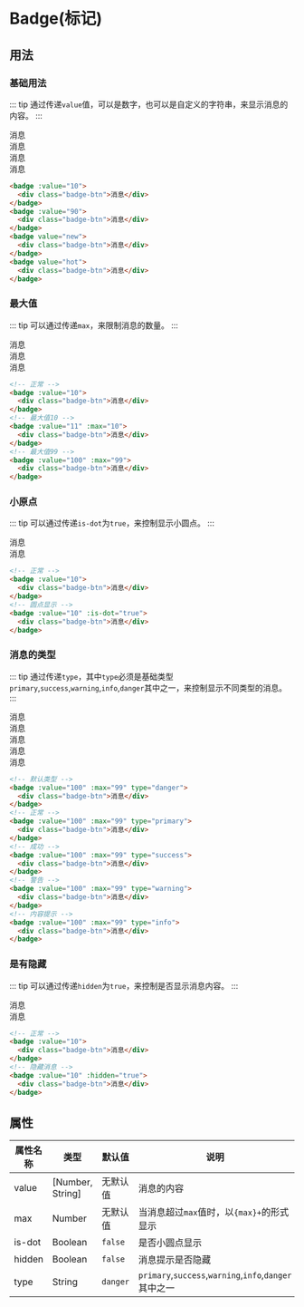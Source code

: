 # Badge(标记)

## 用法

### 基础用法
::: tip
通过传递`value`值，可以是数字，也可以是自定义的字符串，来显示消息的内容。
:::
<div class="badge-container">
  <badge :value="10">
    <div class="badge-btn">消息</div>
  </badge>
  <badge :value="90">
    <div class="badge-btn">消息</div>
  </badge>
  <badge value="new">
    <div class="badge-btn">消息</div>
  </badge>
  <badge value="hot">
    <div class="badge-btn">消息</div>
  </badge>
</div>

```html
<badge :value="10">
  <div class="badge-btn">消息</div>
</badge>
<badge :value="90">
  <div class="badge-btn">消息</div>
</badge>
<badge value="new">
  <div class="badge-btn">消息</div>
</badge>
<badge value="hot">
  <div class="badge-btn">消息</div>
</badge>
```

### 最大值
::: tip
可以通过传递`max`，来限制消息的数量。
:::
<div class="badge-container">
  <badge :value="10">
    <div class="badge-btn">消息</div>
  </badge>
  <badge :value="11" :max="10">
    <div class="badge-btn">消息</div>
  </badge>
  <badge :value="100" :max="99">
    <div class="badge-btn">消息</div>
  </badge>
</div>

```html
<!-- 正常 -->
<badge :value="10">
  <div class="badge-btn">消息</div>
</badge>
<!-- 最大值10 -->
<badge :value="11" :max="10">
  <div class="badge-btn">消息</div>
</badge>
<!-- 最大值99 -->
<badge :value="100" :max="99">
  <div class="badge-btn">消息</div>
</badge>
```

### 小原点
::: tip
可以通过传递`is-dot`为`true`，来控制显示小圆点。
:::
<div class="badge-container">
  <badge :value="10">
    <div class="badge-btn">消息</div>
  </badge>
  <badge :value="10" :is-dot="true">
    <div class="badge-btn">消息</div>
  </badge>
</div>

```html
<!-- 正常 -->
<badge :value="10">
  <div class="badge-btn">消息</div>
</badge>
<!-- 圆点显示 -->
<badge :value="10" :is-dot="true">
  <div class="badge-btn">消息</div>
</badge>
```

### 消息的类型
::: tip
通过传递`type`，其中`type`必须是基础类型`primary`,`success`,`warning`,`info`,`danger`其中之一，来控制显示不同类型的消息。
:::
<div class="badge-container">
  <badge :value="100" :max="99" type="danger">
    <div class="badge-btn">消息</div>
  </badge>
  <badge :value="100" :max="99" type="primary">
    <div class="badge-btn">消息</div>
  </badge>
  <badge :value="100" :max="99" type="success">
    <div class="badge-btn">消息</div>
  </badge>
  <badge :value="100" :max="99" type="warning">
    <div class="badge-btn">消息</div>
  </badge>
  <badge :value="100" :max="99" type="info">
    <div class="badge-btn">消息</div>
  </badge>
</div>

```html
<!-- 默认类型 -->
<badge :value="100" :max="99" type="danger">
  <div class="badge-btn">消息</div>
</badge>
<!-- 正常 -->
<badge :value="100" :max="99" type="primary">
  <div class="badge-btn">消息</div>
</badge>
<!-- 成功 -->
<badge :value="100" :max="99" type="success">
  <div class="badge-btn">消息</div>
</badge>
<!-- 警告 -->
<badge :value="100" :max="99" type="warning">
  <div class="badge-btn">消息</div>
</badge>
<!-- 内容提示 -->
<badge :value="100" :max="99" type="info">
  <div class="badge-btn">消息</div>
</badge>
```



### 是有隐藏
::: tip
可以通过传递`hidden`为`true`，来控制是否显示消息内容。
:::
<div class="badge-container">
  <badge :value="10">
    <div class="badge-btn">消息</div>
  </badge>
  <badge :value="10" :hidden="true">
    <div class="badge-btn">消息</div>
  </badge>
</div>

```html
<!-- 正常 -->
<badge :value="10">
  <div class="badge-btn">消息</div>
</badge>
<!-- 隐藏消息 -->
<badge :value="10" :hidden="true">
  <div class="badge-btn">消息</div>
</badge>
```

## 属性
| 属性名称 | 类型 | 默认值 |  说明 |
|-----|--------|------------|------------------------------|
| value | [Number, String] | 无默认值 |  消息的内容  |
| max | Number | 无默认值 |  当消息超过`max`值时，以`{max}+`的形式显示  |
| is-dot | Boolean | `false` |  是否小圆点显示  |
| hidden | Boolean | `false` |  消息提示是否隐藏  |
| type | String | `danger` |  `primary`,`success`,`warning`,`info`,`danger`其中之一 |

<style lang="stylus">
  .badge-container
    margin-top: 20px;
    .badge
      margin-right: 60px
      .badge-btn
        padding: 9px 15px;
        border: 1px solid #dcdfe6;
        border-radius: 3px;
        background-color: #fff;
        font-size: 12px;
        color: #606266;
        cursor: pointer;
</style>